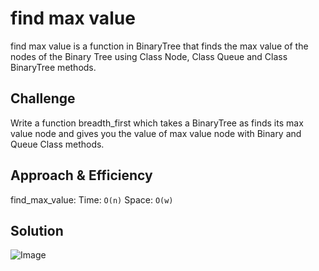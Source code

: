 # find max value
find max value is a function in BinaryTree that finds the max value of the nodes of the Binary Tree using Class Node, Class Queue and Class BinaryTree methods. 
## Challenge
Write a function breadth_first which takes a BinaryTree as finds its max value node and gives you the value of max value node with Binary and Queue Class methods.
## Approach & Efficiency
find_max_value: Time: `O(n)`   Space: `O(w)`

## Solution
![Image](./assets/find_max_value.jpeg)
